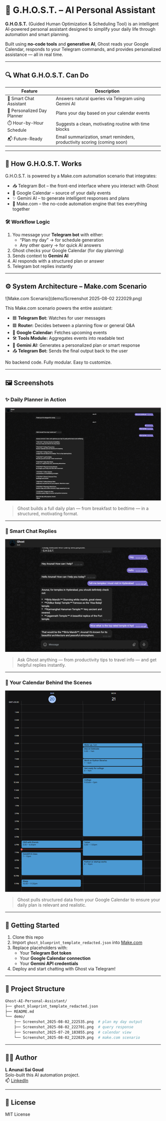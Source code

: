 # 👻 G.H.O.S.T. – AI Personal Assistant

**G.H.O.S.T.** (Guided Human Optimization & Scheduling Tool) is an intelligent AI-powered personal assistant designed to simplify your daily life through automation and smart planning.

Built using **no-code tools** and **generative AI**, Ghost reads your Google Calendar, responds to your Telegram commands, and provides personalized assistance — all in real time.

---

## 🔍 What G.H.O.S.T. Can Do

| Feature | Description |
|--------|-------------|
| 🧠 Smart Chat Assistant | Answers natural queries via Telegram using Gemini AI |
| 📅 Personalized Day Planner | Plans your day based on your calendar events |
| ⏱️ Hour-by-Hour Schedule | Suggests a clean, motivating routine with time blocks |
| 📬 Future-Ready | Email summarization, smart reminders, productivity scoring (coming soon) |

---

## 🧠 How G.H.O.S.T. Works

G.H.O.S.T. is powered by a Make.com automation scenario that integrates:

- 📥 Telegram Bot – the front-end interface where you interact with Ghost
- 📅 Google Calendar – source of your daily events
- ✨ Gemini AI – to generate intelligent responses and plans
- 🔧 Make.com – the no-code automation engine that ties everything together

### 🛠️ Workflow Logic

1. You message your **Telegram bot** with either:
   - “Plan my day” → for schedule generation
   - Any other query → for quick AI answers
2. Ghost checks your Google Calendar (for day planning)
3. Sends context to **Gemini AI**
4. AI responds with a structured plan or answer
5. Telegram bot replies instantly

---

## ⚙️ System Architecture – Make.com Scenario

![Make.com Scenario](demo/Screenshot 2025-08-02 222029.png)

This Make.com scenario powers the entire assistant:

- 🟦 **Telegram Bot:** Watches for user messages
- 🟩 **Router:** Decides between a planning flow or general Q&A
- 🔵 **Google Calendar:** Fetches upcoming events
- 🛠️ **Tools Module:** Aggregates events into readable text
- 🌟 **Gemini AI:** Generates a personalized plan or smart response
- 📤 **Telegram Bot:** Sends the final output back to the user

No backend code. Fully modular. Easy to customize.

---

## 🖼️ Screenshots

### ✨ Daily Planner in Action
![Plan my day](demo/Screenshot_2025-08-02_222535.png)
> Ghost builds a full daily plan — from breakfast to bedtime — in a structured, motivating format.

---

### 💬 Smart Chat Replies
![Smart replies](demo/Screenshot_2025-08-02_222701.png)
> Ask Ghost anything — from productivity tips to travel info — and get helpful replies instantly.

---

### 📅 Your Calendar Behind the Scenes
![Google Calendar](demo/Screenshot_2025-07-20_183855.png)
> Ghost pulls structured data from your Google Calendar to ensure your daily plan is relevant and realistic.

---

## 🚀 Getting Started

1. Clone this repo
2. Import `ghost_blueprint_template_redacted.json` into [Make.com](https://make.com)
3. Replace placeholders with:
   - Your **Telegram Bot token**
   - Your **Google Calendar connection**
   - Your **Gemini API credentials**
4. Deploy and start chatting with Ghost via Telegram!

---
## 📁 Project Structure

```bash
Ghost-AI-Personal-Assistant/
├── ghost_blueprint_template_redacted.json
├── README.md
└── demo/
    ├── Screenshot_2025-08-02_222535.png  # plan my day output
    ├── Screenshot_2025-08-02_222701.png  # query response
    ├── Screenshot_2025-07-20_183855.png  # calendar view
    └── Screenshot_2025-08-02_222029.png  # make.com scenario
```
---
## 👨‍💻 Author

**L Anunai Sai Goud**  
Solo-built this AI automation project.  
📫 [LinkedIn](https://www.linkedin.com/in/anunai/)

---

## 📄 License

MIT License
